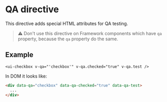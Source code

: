 # QA directive

This directive adds special HTML attributes for QA testing.

> :warning: Don't use this directive on Framework components which have `qa` property,
> because the `qa` property do the same.

## Example

```vue
<ui-checkbox v-qa="'checkbox'" v-qa.checked="true" v-qa.test />
```

In DOM it looks like:

```html
<div data-qa="checkbox" data-qa-checked="true" data-qa-test>
  ...
</div>
```
